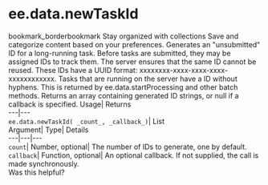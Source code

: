  
#  ee.data.newTaskId 
bookmark_borderbookmark Stay organized with collections  Save and categorize content based on your preferences.
Generates an "unsubmitted" ID for a long-running task. 
Before tasks are submitted, they may be assigned IDs to track them. The server ensures that the same ID cannot be reused. These IDs have a UUID format: xxxxxxxx-xxxx-xxxx-xxxx-xxxxxxxxxxxx.
Tasks that are running on the server have a ID without hyphens. This is returned by ee.data.startProcessing and other batch methods.
Returns an array containing generated ID strings, or null if a callback is specified.
Usage| Returns  
---|---  
`ee.data.newTaskId( _count_, _callback_)`| List  
Argument| Type| Details  
---|---|---  
`count`| Number, optional| The number of IDs to generate, one by default.  
`callback`| Function, optional| An optional callback. If not supplied, the call is made synchronously.  
Was this helpful?
